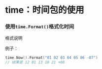 # time：时间包的使用
<p id="9wy9Z8eWRLh2vC2NuKjSQZ">

### 使用`time.Format()`格式化时间

</p>


<p id="w1BMmRQcrCeA9E4J8u3pwY">

格式说明

</p>


<p id="3QFrpAYj77VSCBG23yTynp">



</p>


<p id="92MoMe42kume59qayWKfjY">

例子：

</p>


<p id="a39hLpJJisqaBc3DzcAvRo">

```Go
time.Now().Format("01 02 03 04 05 06 -07")
// 结果是 12 01 13 18 21 +08
```


</p>


<p id="hxsjZaCDKLEsp8d9eYLvRn">



</p>


